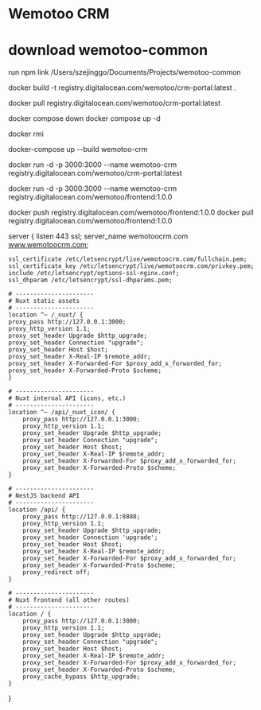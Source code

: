 # Wemotoo CRM

# download wemotoo-common

run npm link /Users/szejinggo/Documents/Projects/wemotoo-common

docker build -t registry.digitalocean.com/wemotoo/crm-portal:latest .

docker pull registry.digitalocean.com/wemotoo/crm-portal:latest

docker compose down
docker compose up -d

docker rmi

docker-compose up --build wemotoo-crm

docker run -d -p 3000:3000 --name wemotoo-crm registry.digitalocean.com/wemotoo/crm-portal:latest

docker run -d -p 3000:3000 --name wemotoo-crm registry.digitalocean.com/wemotoo/frontend:1.0.0

docker push registry.digitalocean.com/wemotoo/frontend:1.0.0
docker pull registry.digitalocean.com/wemotoo/frontend:1.0.0

server {
listen 443 ssl;
server_name wemotoocrm.com www.wemotoocrm.com;

    ssl_certificate /etc/letsencrypt/live/wemotoocrm.com/fullchain.pem;
    ssl_certificate_key /etc/letsencrypt/live/wemotoocrm.com/privkey.pem;
    include /etc/letsencrypt/options-ssl-nginx.conf;
    ssl_dhparam /etc/letsencrypt/ssl-dhparams.pem;

    # ----------------------
    # Nuxt static assets
    # ----------------------
    location ^~ /_nuxt/ {
    proxy_pass http://127.0.0.1:3000;
    proxy_http_version 1.1;
    proxy_set_header Upgrade $http_upgrade;
    proxy_set_header Connection "upgrade";
    proxy_set_header Host $host;
    proxy_set_header X-Real-IP $remote_addr;
    proxy_set_header X-Forwarded-For $proxy_add_x_forwarded_for;
    proxy_set_header X-Forwarded-Proto $scheme;
    }

    # ----------------------
    # Nuxt internal API (icons, etc.)
    # ----------------------
    location ^~ /api/_nuxt_icon/ {
        proxy_pass http://127.0.0.1:3000;
        proxy_http_version 1.1;
        proxy_set_header Upgrade $http_upgrade;
        proxy_set_header Connection "upgrade";
        proxy_set_header Host $host;
        proxy_set_header X-Real-IP $remote_addr;
        proxy_set_header X-Forwarded-For $proxy_add_x_forwarded_for;
        proxy_set_header X-Forwarded-Proto $scheme;
    }

    # ----------------------
    # NestJS backend API
    # ----------------------
    location /api/ {
        proxy_pass http://127.0.0.1:8888;
        proxy_http_version 1.1;
        proxy_set_header Upgrade $http_upgrade;
        proxy_set_header Connection 'upgrade';
        proxy_set_header Host $host;
        proxy_set_header X-Real-IP $remote_addr;
        proxy_set_header X-Forwarded-For $proxy_add_x_forwarded_for;
        proxy_set_header X-Forwarded-Proto $scheme;
        proxy_redirect off;
    }

    # ----------------------
    # Nuxt frontend (all other routes)
    # ----------------------
    location / {
        proxy_pass http://127.0.0.1:3000;
        proxy_http_version 1.1;
        proxy_set_header Upgrade $http_upgrade;
        proxy_set_header Connection "upgrade";
        proxy_set_header Host $host;
        proxy_set_header X-Real-IP $remote_addr;
        proxy_set_header X-Forwarded-For $proxy_add_x_forwarded_for;
        proxy_set_header X-Forwarded-Proto $scheme;
        proxy_cache_bypass $http_upgrade;
    }

}
